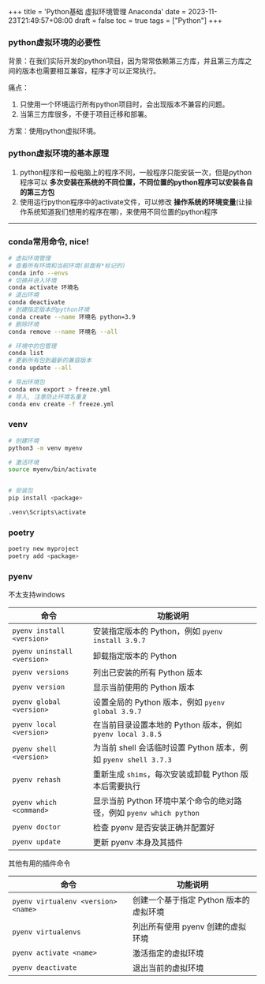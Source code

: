+++
title = 'Python基础 虚拟环境管理 Anaconda'
date = 2023-11-23T21:49:57+08:00
draft = false
toc = true
tags = ["Python"]
+++

### python虚拟环境的必要性

背景：在我们实际开发的python项目，因为常常依赖第三方库，并且第三方库之间的版本也需要相互兼容，程序才可以正常执行。

痛点：

1. 只使用一个环境运行所有python项目时，会出现版本不兼容的问题。
2. 当第三方库很多，不便于项目迁移和部署。

方案：使用python虚拟环境。

### python虚拟环境的基本原理

1. python程序和一般电脑上的程序不同，一般程序只能安装一次，但是python程序可以 __多次安装在系统的不同位置，不同位置的python程序可以安装各自的第三方包__
2. 使用运行python程序中的activate文件，可以修改 __操作系统的环境变量__(让操作系统知道我们想用的程序在哪)，来使用不同位置的python程序

---


<!--
| 工具    | 特点          | 使用场景                                      |
|---------|---------------|-----------------------------------------------|
|---------|---------------|-----------------------------------------------|
-->

### conda常用命令, nice!

```bash
# 虚拟环境管理
# 查看所有环境和当前环境(前面有*标记的)
conda info --envs
# 切换并进入环境
conda activate 环境名
# 退出环境
conda deactivate
# 创建指定版本的python环境
conda create --name 环境名 python=3.9
# 删除环境
conda remove --name 环境名 --all

# 环境中的包管理
conda list
# 更新所有包到最新的兼容版本
conda update --all

# 导出环境包
conda env export > freeze.yml
# 导入, 注意防止环境名重复
conda env create -f freeze.yml
```

### venv

```bash                      
# 创建环境
python3 -m venv myenv         

# 激活环境
source myenv/bin/activate


# 安装包
pip install <package>         
```

```cmd
.venv\Scripts\activate
```

### poetry

```bash
poetry new myproject
poetry add <package>
```

### pyenv

不太支持windows

| 命令                                 | 功能说明                                                         |
|-------------------------------------|------------------------------------------------------------------|
| `pyenv install <version>`           | 安装指定版本的 Python，例如 `pyenv install 3.9.7`                 |
| `pyenv uninstall <version>`         | 卸载指定版本的 Python                                            |
| `pyenv versions`                    | 列出已安装的所有 Python 版本                                      |
| `pyenv version`                     | 显示当前使用的 Python 版本                                        |
| `pyenv global <version>`            | 设置全局的 Python 版本，例如 `pyenv global 3.9.7`                  |
| `pyenv local <version>`             | 在当前目录设置本地的 Python 版本，例如 `pyenv local 3.8.5`         |
| `pyenv shell <version>`             | 为当前 shell 会话临时设置 Python 版本，例如 `pyenv shell 3.7.3`   |
| `pyenv rehash`                      | 重新生成 `shims`，每次安装或卸载 Python 版本后需要执行            |
| `pyenv which <command>`             | 显示当前 Python 环境中某个命令的绝对路径，例如 `pyenv which python`|
| `pyenv doctor`                      | 检查 pyenv 是否安装正确并配置好                                   |
| `pyenv update`                      | 更新 pyenv 本身及其插件                                           |

其他有用的插件命令

| 命令                                 | 功能说明                                                         |
|-------------------------------------|------------------------------------------------------------------|
| `pyenv virtualenv <version> <name>` | 创建一个基于指定 Python 版本的虚拟环境                            |
| `pyenv virtualenvs`                 | 列出所有使用 pyenv 创建的虚拟环境                                 |
| `pyenv activate <name>`             | 激活指定的虚拟环境                                                |
| `pyenv deactivate`                  | 退出当前的虚拟环境                                                |

